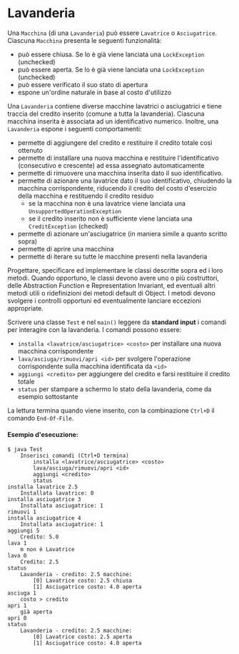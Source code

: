 # Lavanderia

Una `Macchina` (di una `Lavanderia`) può essere `Lavatrice` o `Asciugatrice`. Ciascuna `Macchina` presenta le seguenti funzionalità:
* può essere chiusa. Se lo è già viene lanciata una `LockException` (unchecked)
* può essere aperta. Se lo è già viene lanciata una `LockException` (unchecked)
* può essere verificato il suo stato di apertura
* espone un'ordine naturale in base al costo d'utilizzo

Una `Lavanderia` contiene diverse macchine lavatrici o asciugatrici e tiene traccia del credito inserito (comune a tutta la lavanderia). Ciascuna macchina inserita è associata ad un identificativo numerico. Inoltre, una `Lavanderia` espone i seguenti comportamenti:
* permette di aggiungere del credito e restituire il credito totale così ottenuto
* permette di installare una nuova macchina e restituire l'identificativo (consecutivo e crescente) ad essa assegnato automaticamente
* permette di rimuovere una macchina inserita dato il suo identificativo.
* permette di azionare una lavatrice dato il suo identificativo, chiudendo la macchina corrispondente, riducendo il credito del costo d'esercizio della macchina e restituendo il credito residuo
	* se la macchina non è una lavatrice viene lanciata una `UnsupportedOperationException`
	* se il credito inserito non è sufficiente viene lanciata una `CreditException` (checked)
* permette di azionare un'asciugatrice (in maniera simile a quanto scritto sopra)
* permette di aprire una macchina
* permette di iterare su tutte le macchine presenti nella lavanderia

Progettare, specificare ed implementare le classi descritte sopra ed i loro metodi. Quando opportuno, le classi devono avere uno o più costruttori, delle Abstraction Function e Representation Invariant, ed eventuali altri metodi utili o ridefinizioni dei metodi default di Object. I metodi devono svolgere i controlli opportuni ed eventualmente lanciare eccezioni appropriate.

Scrivere una classe `Test` e nel `main()` leggere da **standard input** i comandi per interagire con la lavanderia. I comandi possono essere:
* `installa <lavatrice/asciugatrice> <costo>` per installare una nuova macchina corrispondente
* `lava/asciuga/rimuovi/apri <id>` per svolgere l'operazione corrispondente sulla macchina identificata da `<id>`
* `aggiungi <credito>` per aggiungere del credito e farsi restituire il credito totale
* `status` per stampare a schermo lo stato della lavanderia, come da esempio sottostante

La lettura termina quando viene inserito, con la combinazione `Ctrl+D` il comando `End-Of-File`.

#### Esempio d'esecuzione:

```text
$ java Test 
	Inserisci comandi (Ctrl+D termina)
		installa <lavatrice/asciugatrice> <costo>
		lava/asciuga/rimuovi/apri <id>
		aggiungi <credito>
		status
installa lavatrice 2.5
	Installata lavatrice: 0
installa asciugatrice 3
	Installata asciugatrice: 1
rimuovi 1
installa asciugatrice 4
	Installata asciugatrice: 1
aggiungi 5
	Credito: 5.0
lava 1
	m non è Lavatrice
lava 0
	Credito: 2.5
status
	Lavanderia - credito: 2.5 macchine:
		[0] Lavatrice costo: 2.5 chiusa
		[1] Asciugatrice costo: 4.0 aperta
asciuga 1
	costo > credito
apri 1
	già aperta
apri 0
status
	Lavanderia - credito: 2.5 macchine:
		[0] Lavatrice costo: 2.5 aperta
		[1] Asciugatrice costo: 4.0 aperta
```